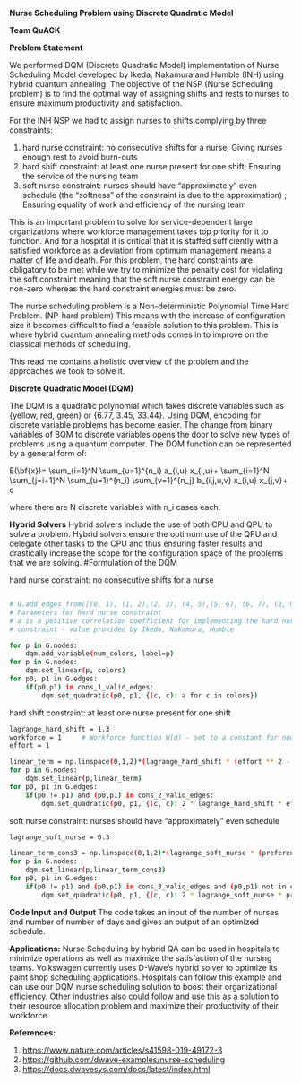 **Nurse Scheduling Problem using Discrete Quadratic Model**

**Team QuACK**

**Problem Statement**

We performed DQM (Discrete Quadratic Model) implementation of Nurse Scheduling Model developed by Ikeda, Nakamura and Humble (INH) using hybrid quantum annealing. 
The objective of the NSP (Nurse Scheduling problem) is to find the optimal way of assigning shifts and rests to nurses to ensure maximum productivity and satisfaction. 

For the INH NSP we had to assign nurses to shifts complying by three constraints: 
1)	hard nurse constraint: no consecutive shifts for a nurse;
Giving nurses enough rest to avoid burn-outs
2)	hard shift constraint: at least one nurse present for one shift;
Ensuring the service of the nursing team 
3)	soft nurse constraint: nurses should have “approximately” even schedule (the “softness” of the constraint is due to the approximation) ;
Ensuring equality of work and efficiency of the nursing team

This is an important problem to solve for service-dependent large organizations where workforce management takes top priority for it to function. And for a hospital it is critical that it is staffed sufficiently with a satisfied workforce as a deviation from optimum management means a matter of life and death. 
For this problem, the hard constraints are obligatory to be met while we try to minimize the penalty cost for violating the soft constraint meaning that the soft nurse constraint energy can be non-zero whereas the hard constraint energies must be zero.

The nurse scheduling problem is a Non-deterministic Polynomial Time Hard Problem. (NP-hard problem) This means with the increase of configuration size it becomes difficult to find a feasible solution to this problem. This is where hybrid quantum annealing methods comes in to improve on the classical methods of scheduling. 

This read me contains a holistic overview of the problem and the approaches we took to solve it. 

**Discrete Quadratic Model (DQM)**

The DQM is a quadratic polynomial which takes discrete variables such as {yellow, red, green} or {6.77, 3.45, 33.44}. Using DQM, encoding for discrete variable problems has become easier. The change from binary variables of BQM to discrete variables opens the door to solve new types of problems using a quantum computer. 
The DQM function can be represented by a general form of:

E(\bf{x})= \sum_{i=1}^N \sum_{u=1}^{n_i} a_{i,u} x_{i,u}+ \sum_{i=1}^N \sum_{j=i+1}^N \sum_{u=1}^{n_i} \sum_{v=1}^{n_j} b_{i,j,u,v} x_{i,u} x_{j,v}+ c

where there are N discrete variables with  n_i cases each. 

**Hybrid Solvers**
Hybrid solvers include the use of both CPU and QPU to solve a problem. Hybrid solvers ensure the optimum use of the QPU and delegate other tasks to the CPU and thus ensuring faster results and drastically increase the scope for the configuration space of the problems that we are solving. 
#Formulation of the DQM

hard nurse constraint: no consecutive shifts for a nurse
```bash

# G.add_edges_from([(0, 1), (1, 2),(2, 3), (4, 5),(5, 6), (6, 7), (8, 9),(9, 10),(10, 11)]) #edges_for_4
# Parameters for hard nurse constraint
# a is a positive correlation coefficient for implementing the hard nurse
# constraint - value provided by Ikeda, Nakamura, Humble

for p in G.nodes:
    dqm.add_variable(num_colors, label=p)
for p in G.nodes:
    dqm.set_linear(p, colors)
for p0, p1 in G.edges:
    if(p0,p1) in cons_1_valid_edges:
        dqm.set_quadratic(p0, p1, {(c, c): a for c in colors})

```
hard shift constraint: at least one nurse present for one shift

```bash
lagrange_hard_shift = 1.3
workforce = 1     # Workforce function W(d) - set to a constant for now
effort = 1 

linear_term = np.linspace(0,1,2)*(lagrange_hard_shift * (effort ** 2 - (2 * workforce * effort)))
for p in G.nodes:
    dqm.set_linear(p,linear_term)
for p0, p1 in G.edges:
    if(p0 != p1) and (p0,p1) in cons_2_valid_edges:
        dqm.set_quadratic(p0, p1, {(c, c): 2 * lagrange_hard_shift * effort ** 2  for c in colors})

```

soft nurse constraint: nurses should have “approximately” even schedule

```bash
lagrange_soft_nurse = 0.3

linear_term_cons3 = np.linspace(0,1,2)*(lagrange_soft_nurse * (preference ** 2 - (2 * min_duty_days * preference)))
for p in G.nodes:
    dqm.set_linear(p,linear_term_cons3)
for p0, p1 in G.edges:
    if(p0 != p1) and (p0,p1) in cons_3_valid_edges and (p0,p1) not in cons_1_valid_edges and (p0,p1) not in cons_2_valid_edges :
        dqm.set_quadratic(p0, p1, {(c, c): 2 * lagrange_soft_nurse * preference ** 2  for c in colors})

```


**Code Input and Output**
The code takes an input of the number of nurses and number of number of days and gives an output of an optimized schedule. 

**Applications:**
Nurse Scheduling by hybrid QA can be used in hospitals to minimize operations as well as maximize the satisfaction of the nursing teams. Volkswagen currently uses D-Wave’s hybrid solver to optimize its paint shop scheduling applications. Hospitals can follow this example and can use our DQM nurse scheduling solution to boost their organizational efficiency.  Other industries also could follow and use this as a solution to their resource allocation problem and maximize their productivity of their workforce. 

**References:**
1)	https://www.nature.com/articles/s41598-019-49172-3
2)	https://github.com/dwave-examples/nurse-scheduling
3)	https://docs.dwavesys.com/docs/latest/index.html





